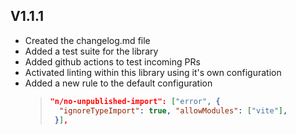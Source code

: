 ## V1.1.1

- Created the changelog.md file
- Added a test suite for the library
- Added github actions to test incoming PRs
- Activated linting within this library using it's own configuration
- Added a new rule to the default configuration
  > ```json
  > "n/no-unpublished-import": ["error", {
  >   "ignoreTypeImport": true, "allowModules": ["vite"],
  >  }],
  > ```
